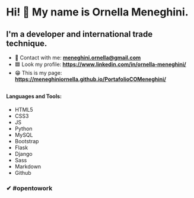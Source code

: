 # Hi! 👋 My name is Ornella Meneghini.
## I'm a developer and international trade technique.
- 💬 Contact with me: **meneghini.ornella@gmail.com**
- 🟦 Look my profile: **https://www.linkedin.com/in/ornella-meneghini/**
- 😁 This is my page: **https://meneghiniornella.github.io/PortafolioCOMeneghini/**
##
#### Languages and Tools:
- HTML5
- CSS3
- JS
- Python
- MySQL
- Bootstrap
- Flask
- Django
- Sass
- Markdown
- Github

### ✔ #opentowork


<!--
**MeneghiniOrnella/MeneghiniOrnella** is a ✨ _special_ ✨ repository because its `README.md` (this file) appears on your GitHub profile.

Here are some ideas to get you started:

- 🔭 I’m currently working on ...
- 🌱 I’m currently learning ...
- 👯 I’m looking to collaborate on ...
- 🤔 I’m looking for help with ...
- 💬 Ask me about ...
- ...
- 😄 Pronouns: ...
- ⚡ Fun fact: ...
-->
